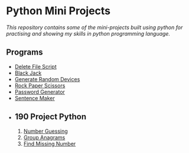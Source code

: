 # Python Mini Projects

_This repository contains some of the mini-projects built using python for practising and showing my skills in python programming language._

## Programs

- [Delete File Script](/deleteScript.py)
- [Black Jack](/blackJack.py)
- [Generate Random Devices](/randomDevices.py)
- [Rock Paper Scissors](/rockPaperScissors.py)
- [Password Generator](/passwordGenerator.py)
- [Sentence Maker](/sentenceMaker.py)
- ## 190 Project Python
  1. [Number Guessing](/1_Number_guessing_game.py)
  2. [Group Anagrams](/2_Group_Anagrams.py)
  3. [Find Missing Number](/3_Find_missing_number.py)
